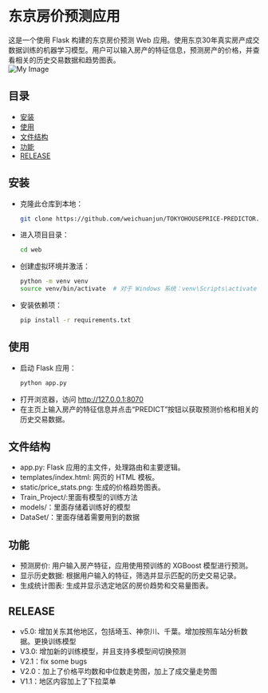 # 东京房价预测应用

这是一个使用 Flask 构建的东京房价预测 Web 应用。使用东京30年真实房产成交数据训练的机器学习模型。用户可以输入房产的特征信息，预测房产的价格，并查看相关的历史交易数据和趋势图表。<br>
![My Image](https://github.com/weichuanjun/TOKYOHOUSEPRICE-PREDICTOR/blob/main/Image.png)
## 目录

- [安装](#安装)
- [使用](#使用)
- [文件结构](#文件结构)
- [功能](#功能)
- [RELEASE](#RELEASE)

## 安装

- 克隆此仓库到本地：
   ```bash
   git clone https://github.com/weichuanjun/TOKYOHOUSEPRICE-PREDICTOR.git
- 进入项目目录：
   ```bash
   cd web
- 创建虚拟环境并激活：
     ```bash
   python -m venv venv
   source venv/bin/activate  # 对于 Windows 系统：venv\Scripts\activate
- 安装依赖项：
  ```bash
  pip install -r requirements.txt

## 使用
- 启动 Flask 应用：
     ```bash
     python app.py
- 打开浏览器，访问 http://127.0.0.1:8070
- 在主页上输入房产的特征信息并点击“PREDICT”按钮以获取预测价格和相关的历史交易数据。

## 文件结构
- app.py: Flask 应用的主文件，处理路由和主要逻辑。
- templates/index.html: 网页的 HTML 模板。
- static/price_stats.png: 生成的价格趋势图表。
- Train_Project/:里面有模型的训练方法
- models/：里面存储着训练好的模型
- DataSet/：里面存储着需要用到的数据
  
## 功能
- 预测房价: 用户输入房产特征，应用使用预训练的 XGBoost 模型进行预测。
- 显示历史数据: 根据用户输入的特征，筛选并显示匹配的历史交易记录。
- 生成统计图表: 生成并显示选定地区的房价趋势和交易量图表。

## RELEASE
- v5.0: 增加关东其他地区，包括埼玉、神奈川、千葉。增加按照车站分析数据。更换训练模型
- V3.0: 增加新的训练模型，并且支持多模型间切换预测
- V2.1：fix some bugs
- V2.0：加上了价格平均数和中位数走势图，加上了成交量走势图
- V1.1：地区内容加上了下拉菜单
